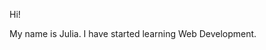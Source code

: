 Hi!

My name is Julia.  I have started learning Web Development.

<!---
Kondrlias/Kondrlias is a ✨ special ✨ repository because its `README.md` (this file) appears on your GitHub profile.
You can click the Preview link to take a look at your changes.
--->
